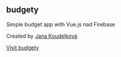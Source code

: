 ## budgety

Simple budget app with Vue.js nad Firebase

Created by [Jana Koudelková](http://www.janakoudelkova.cz)

[Visit budgety](https://budgety-3c6fb.firebaseapp.com)

